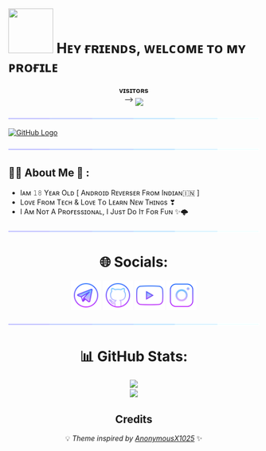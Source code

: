<h1> <img src="https://graph.org/file/916f65f763720b8b2ac4b.jpg" height="90px" width="90px"> Hᴇʏ ғʀɪᴇɴᴅs, ᴡᴇʟᴄᴏᴍᴇ ᴛᴏ ᴍʏ ᴘʀᴏғɪʟᴇ </h1>

<p align="center">
    <b>ᴠɪsɪᴛᴏʀs</b><br>
 -->    <img align="middle" src="https://profile-counter.glitch.me/devsudipx/count.svg" />
</p>

[<img src="https://github.com/AnonymousX1025/AnonymousX1025/blob/master/resources/hr.gif"/>](https://github.com/AnonymousX1025)

[![GitHub Logo](https://graph.org//file/9b114c5eb12fe93c46c50.jpg)](https://github.com/devsudipx/devsudipx)

[<img src="https://github.com/AnonymousX1025/AnonymousX1025/blob/master/resources/hr.gif"/>](https://github.com/AnonymousX1025)


## 👩‍💻 About Me 💫 :

- Iᴀᴍ 𝟷𝟾 Yᴇᴀʀ Oʟᴅ [ Aɴᴅʀᴏɪᴅ Rᴇᴠᴇʀsᴇʀ Fʀᴏᴍ Iɴᴅɪᴀɴ🇮🇳 ] 
- Lᴏᴠᴇ Fʀᴏᴍ Tᴇᴄʜ & Lᴏᴠᴇ Tᴏ Lᴇᴀʀɴ Nᴇᴡ Tʜɪɴɢs ❣
- I Aᴍ Nᴏᴛ A Pʀᴏғᴇssɪᴏɴᴀʟ, I Jᴜsᴛ Dᴏ Iᴛ Fᴏʀ Fᴜɴ ✨🌩

[<img src="https://github.com/AnonymousX1025/AnonymousX1025/blob/master/resources/hr.gif"/>](https://github.com/AnonymousX1025)




<h1 align="center"> 🌐 Socials: </h1>
<div align="center"> 

[<img src="https://raw.githubusercontent.com/AnonymousX1025/AnonymousX1025/master/resources/telegram_icon.png" width="60px">](https://telegram.me/sudipx) [<img src="https://raw.githubusercontent.com/AnonymousX1025/AnonymousX1025/master/resources/github_icon.png" width="60px">](https://github.com/devsudipx) [<img src="https://raw.githubusercontent.com/AnonymousX1025/AnonymousX1025/master/resources/youtube_icon.png" width="60px">](https://www.youtube.com/c/Teamxpros) [<img src="https://github.com/AnonymousX1025/AnonymousX1025/blob/master/resources/insta_icon.png" width="60px">](https://instagram.com/dev_sudipx)

[<img src="https://github.com/AnonymousX1025/AnonymousX1025/blob/master/resources/hr.gif"/>](https://github.com/AnonymousX1025)

<h1 align="center"> 📊 GitHub Stats: </h1>

<div align="center"> 

<a href="">![](https://github-readme-stats.vercel.app/api?username=DevSudipx&theme=chartreuse-dark&show_icons=true&hide_border=true&count_private=true)</a> 
</br>
![](https://github-readme-streak-stats.herokuapp.com/?user=DevSudipx&theme=chartreuse-dark&hide_border=true)<br/>

## Credits

💡 *Theme inspired by [AnonymousX1025](https://github.com/AnonymousX1025)* ✨

